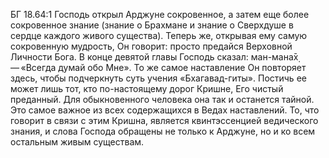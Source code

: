 БГ 18.64:1	Господь открыл Арджуне сокровенное, а затем еще более сокровенное знание (знание о Брахмане и знание о Сверхдуше в сердце каждого живого существа). Теперь же, открывая ему самую сокровенную мудрость, Он говорит: просто предайся Верховной Личности Бога. В конце девятой главы Господь сказал: ман-мана̄х̣ — «Всегда думай обо Мне». То же самое наставление Он повторяет здесь, чтобы подчеркнуть суть учения «Бхагавад-гиты». Постичь ее может лишь тот, кто по-настоящему дорог Кришне, Его чистый преданный. Для обыкновенного человека она так и останется тайной. Это самое важное из всех содержащихся в Ведах наставлений. То, что говорит в связи с этим Кришна, является квинтэссенцией ведического знания, и слова Господа обращены не только к Арджуне, но и ко всем остальным живым существам.
